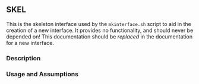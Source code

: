 ## SKEL

This is the skeleton interface used by the `mkinterface.sh` script to aid in the creation of a new interface.
It provides no functionality, and should never be depended on!
This documentation should be *replaced* in the documentation for a new interface.

### Description

### Usage and Assumptions
